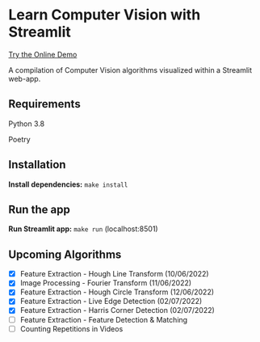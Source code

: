 # Learn Computer Vision with Streamlit

[Try the Online Demo](https://learn-computer-vision.herokuapp.com/)

A compilation of Computer Vision algorithms visualized within a Streamlit web-app.

## Requirements

Python 3.8

Poetry

## Installation

**Install dependencies:** `make install`

## Run the app

**Run Streamlit app:** `make run` (localhost:8501)

## Upcoming Algorithms

- [x] Feature Extraction - Hough Line Transform (10/06/2022)
- [x] Image Processing - Fourier Transform (11/06/2022)
- [x] Feature Extraction - Hough Circle Transform (12/06/2022)
- [x] Feature Extraction - Live Edge Detection (02/07/2022)
- [x] Feature Extraction - Harris Corner Detection (02/07/2022)
- [ ] Feature Extraction - Feature Detection & Matching
- [ ] Counting Repetitions in Videos
